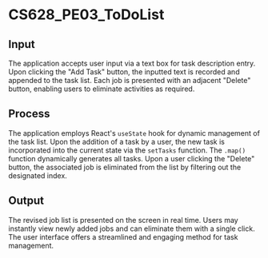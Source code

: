 # CS628_PE03_ToDoList

## Input
The application accepts user input via a text box for task description entry. Upon clicking the "Add Task" button, the inputted text is recorded and appended to the task list. Each job is presented with an adjacent "Delete" button, enabling users to eliminate activities as required.

## Process
The application employs React's `useState` hook for dynamic management of the task list. Upon the addition of a task by a user, the new task is incorporated into the current state via the `setTasks` function. The `.map()` function dynamically generates all tasks. Upon a user clicking the "Delete" button, the associated job is eliminated from the list by filtering out the designated index.

## Output
The revised job list is presented on the screen in real time. Users may instantly view newly added jobs and can eliminate them with a single click. The user interface offers a streamlined and engaging method for task management.
